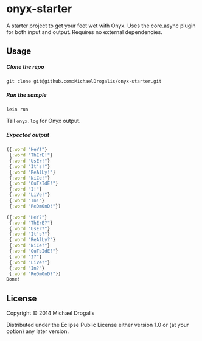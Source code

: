 # onyx-starter

A starter project to get your feet wet with Onyx. Uses the core.async plugin for both input and output. Requires no external dependencies.

## Usage

##### Clone the repo

`git clone git@github.com:MichaelDrogalis/onyx-starter.git`

##### Run the sample

`lein run`

Tail `onyx.log` for Onyx output.

##### Expected output

```clojure
({:word "HeY!"}
 {:word "ThErE!"}
 {:word "UsEr!"}
 {:word "It's!"}
 {:word "ReAlLy!"}
 {:word "NiCe!"}
 {:word "OuTsIdE!"}
 {:word "I!"}
 {:word "LiVe!"}
 {:word "In!"}
 {:word "ReDmOnD!"})

({:word "HeY?"}
 {:word "ThErE?"}
 {:word "UsEr?"}
 {:word "It's?"}
 {:word "ReAlLy?"}
 {:word "NiCe?"}
 {:word "OuTsIdE?"}
 {:word "I?"}
 {:word "LiVe?"}
 {:word "In?"}
 {:word "ReDmOnD?"})
Done!
```

## License

Copyright © 2014 Michael Drogalis

Distributed under the Eclipse Public License either version 1.0 or (at
your option) any later version.
